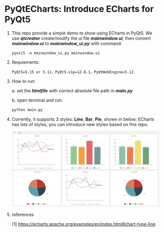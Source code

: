 # PyQtECharts: Introduce ECharts for PyQt5

1. This repo provide a simple demo to show using ECharts in PyQt5. We use ***qtcreator*** create/modify the ui file ***mainwindow.ui***, then convert ***mainwindow.ui*** to ***mainwindow_ui.py*** with command:

   ```shell
   pyuic5 -o mainwindow_ui.py mainwindow.ui
   ```

2. Requiements:

   ```shell
   PyQt5=5.15 or 5.12，PyQt5-sip=12.8.1，PyQtWebEngine=5.12
   ```

3. How to run:

   a. set the ***htmlfile*** with correct  absolute file path in ***main.py***

   b. open terminal and run:

   ```python
   python main.py
   ```

4. Currently, it supports 3 styles: **Line**, **Bar**, **Pie**, shown in below; ECharts has lots of styles, you can introduce new styles based on this repo.

   <img src="result.png" alt="result.png" style="zoom:75%;" />

5. references

   [1] https://echarts.apache.org/examples/en/index.html#chart-type-line